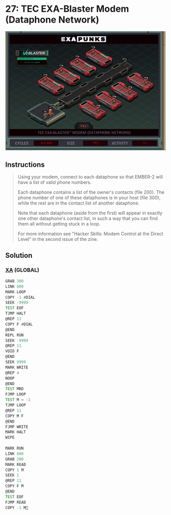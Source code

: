 # 27: TEC EXA-Blaster Modem (Dataphone Network)
<div align='center'><img src='PB026B.gif' /></div>

## Instructions
>Using your modem, connect to each dataphone so that EMBER-2 will have a list of valid phone numbers.
>
>Each dataphone contains a list of the owner's contacts (file 200). The phone number of one of these dataphones is in your host (file 300), while the rest are in the contact list of another dataphone.
>
>Note that each dataphone (aside from the first) will appear in exactly one other dataphone's contact list, in such a way that you can find them all without getting stuck in a loop.
>
>For more information see "Hacker Skills: Modem Control at the Direct Level" in the second issue of the zine.

## Solution

### [XA](XA.exa) (GLOBAL)
```asm
GRAB 300
LINK 800
MARK LOOP
COPY -1 #DIAL
SEEK -9999
TEST EOF
TJMP HALT
@REP 11
COPY F #DIAL
@END
REPL RUN
SEEK -9999
@REP 11
VOID F
@END
SEEK 9999
MARK WRITE
@REP 4
NOOP
@END
TEST MRD
FJMP LOOP
TEST M = -1
TJMP LOOP
@REP 11
COPY M F
@END
FJMP WRITE
MARK HALT
WIPE

MARK RUN
LINK 800
GRAB 200
MARK READ
COPY 1 M
SEEK 1
@REP 11
COPY F M
@END
TEST EOF
FJMP READ
COPY -1 M
```